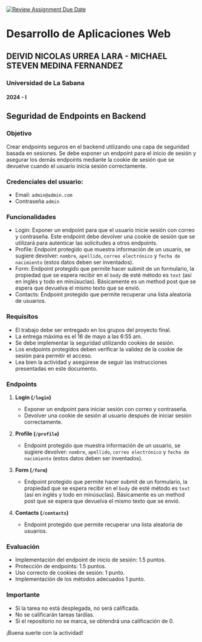 [![Review Assignment Due Date](https://classroom.github.com/assets/deadline-readme-button-24ddc0f5d75046c5622901739e7c5dd533143b0c8e959d652212380cedb1ea36.svg)](https://classroom.github.com/a/ajKCO3Oe)
# Desarrollo de Aplicaciones Web
## DEIVID NICOLAS URREA LARA - MICHAEL STEVEN MEDINA FERNANDEZ
### Universidad de La Sabana
#### 2024 - I

## Seguridad de Endpoints en Backend

### Objetivo
Crear endpoints seguros en el backend utilizando una capa de seguridad basada en sesiones. Se debe exponer un endpoint para el inicio de sesión y asegurar los demás endpoints mediante la cookie de sesión que se devuelve cuando el usuario inicia sesión correctamente.

### Credenciales del usuario:
-  Email: `admin@admin.com`
-  Contraseña `admin`

### Funcionalidades
- Login: Exponer un endpoint para que el usuario inicie sesión con correo y contraseña. Este endpoint debe devolver una cookie de sesión que se utilizará para autenticar las solicitudes a otros endpoints.
- Profile: Endpoint protegido que muestra información de un usuario, se sugiere devolver: `nombre`, `apellido`, `correo electrónico` y `fecha de nacimiento` (estos datos deben ser inventados).
- Form: Endpoint protegido que permite hacer submit de un formulario, la propiedad que se espera recibir en el `body` de esté método es `text` (así en inglés y todo en minúsuclas). Básicamente es un method post que se espera que devuelva el mismo texto que se envió.
- Contacts: Endpoint protegido que permite recuperar una lista aleatoria de usuarios.

### Requisitos
- El trabajo debe ser entregado en los grupos del proyecto final.
- La entrega máxima es el 16 de mayo a las 6:55 am.
- Se debe implementar la seguridad utilizando cookies de sesión.
- Los endpoints protegidos deben verificar la validez de la cookie de sesión para permitir el acceso.
- Lea bien la actividad y asegúrese de seguir las instrucciones presentadas en este documento.

### Endpoints
1. **Login (`/login`)**
   - Exponer un endpoint para iniciar sesión con correo y contraseña.
   - Devolver una cookie de sesión al usuario después de iniciar sesión correctamente.

2. **Profile (`/profile`)**
   - Endpoint protegido que muestra información de un usuario, se sugiere devolver: `nombre`, `apellido`, `correo electrónico` y `fecha de nacimiento` (estos datos deben ser inventados).

3. **Form (`/form`)**
   - Endpoint protegido que permite hacer submit de un formulario, la propiedad que se espera recibir en el `body` de esté método es `text` (así en inglés y todo en minúsuclas). Básicamente es un method post que se espera que devuelva el mismo texto que se envió.

4. **Contacts (`/contacts`)**
   - Endpoint protegido que permite recuperar una lista aleatoria de usuarios.

### Evaluación
- Implementación del endpoint de inicio de sesión: 1.5 puntos.
- Protección de endpoints: 1.5 puntos.
- Uso correcto de cookies de sesión: 1 punto.
- Implementación de los métodos adecuados 1 punto.

### Importante
- Si la tarea no está desplegada, no será calificada.
- No se calificarán tareas tardías.
- Si el repositorio no se marca, se obtendrá una calificación de 0.

¡Buena suerte con la actividad! 
